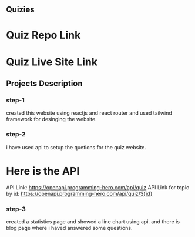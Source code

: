 ## Quizies

# Quiz Repo Link

# Quiz Live Site Link

## Projects Description

### step-1

created this website using reactjs and react router and used tailwind framework for desinging the website.

### step-2

i have used api to setup the quetions for the quiz website.

# Here is the API

API Link: https://openapi.programming-hero.com/api/quiz
API Link for topic by id: https://openapi.programming-hero.com/api/quiz/${id}

### step-3

created a statistics page and showed a line chart using api. and there is blog page where i haved answered some questions.
